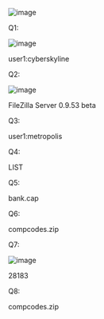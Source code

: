 ![image](https://github.com/Kiezroy/NCL/assets/67439231/9386173e-c33d-4271-837e-82c80196d470)

Q1:

![image](https://github.com/Kiezroy/NCL/assets/67439231/d37219d3-97ea-46b2-9c18-e3d2454aa053)

user1:cyberskyline

Q2:

![image](https://github.com/Kiezroy/NCL/assets/67439231/0e845892-23ca-4682-a4f0-841c07336ff3)


FileZilla Server 0.9.53 beta

Q3:

user1:metropolis

Q4:

LIST

Q5:

bank.cap

Q6:

compcodes.zip

Q7:

![image](https://github.com/Kiezroy/NCL/assets/67439231/7020875f-8c32-495f-bb38-6b9d30e7a735)


28183


Q8:

compcodes.zip

